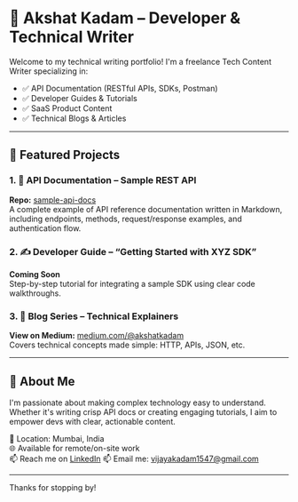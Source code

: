# 👋 Akshat Kadam – Developer & Technical Writer

Welcome to my technical writing portfolio! I'm a freelance Tech Content Writer specializing in:

- ✅ API Documentation (RESTful APIs, SDKs, Postman)
- ✅ Developer Guides & Tutorials
- ✅ SaaS Product Content
- ✅ Technical Blogs & Articles

---

## 📂 Featured Projects

### 1. 📘 API Documentation – Sample REST API
**Repo:** [sample-api-docs](https://github.com/akshatkadam/sample-api-docs)  
A complete example of API reference documentation written in Markdown, including endpoints, methods, request/response examples, and authentication flow.

### 2. ✍️ Developer Guide – “Getting Started with XYZ SDK”  
**Coming Soon**  
Step-by-step tutorial for integrating a sample SDK using clear code walkthroughs.

### 3. 📰 Blog Series – Technical Explainers  
**View on Medium:** [medium.com/@akshatkadam](https://medium.com/@vijayakadam1547)  
Covers technical concepts made simple: HTTP, APIs, JSON, etc.

---

## 💼 About Me

I'm passionate about making complex technology easy to understand. Whether it's writing crisp API docs or creating engaging tutorials, I aim to empower devs with clear, actionable content.

📍 Location: Mumbai, India  
🌐 Available for remote/on-site work  
📫 Reach me on [LinkedIn](https://linkedin.com/in/akshatkadam)
📫 Email me: vijayakadam1547@gmail.com

---

Thanks for stopping by!

